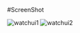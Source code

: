 #ScreenShot


![watchui1](https://github.com/user-attachments/assets/e9dc2af6-773a-4a7a-9f13-ec884a61b8f2)
![watchui2](https://github.com/user-attachments/assets/abe711db-3251-4ced-a121-040dff05df7e)
